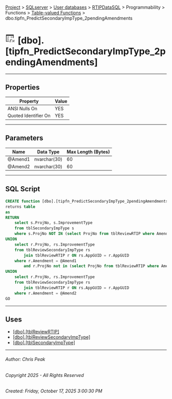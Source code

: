 #### 

[Project](../../../../../../index.md) > [SQLserver](../../../../../index.md) > [User databases](../../../../index.md) > [RTIPDataSQL](../../../index.md) > Programmability > Functions > [Table-valued Functions](Table-valued_Functions.md) > dbo.tipfn_PredictSecondaryImpType_2pendingAmendments

# ![Table-valued Functions](../../../../../../Images/Function_Table32.png) [dbo].[tipfn_PredictSecondaryImpType_2pendingAmendments]

---

## <a name="#properties"></a>Properties

| Property | Value |
|---|---|
| ANSI Nulls On | YES |
| Quoted Identifier On | YES |


---

## <a name="#parameters"></a>Parameters

| Name | Data Type | Max Length (Bytes) |
|---|---|---|
| @Amend1 | nvarchar(30) | 60 |
| @Amend2 | nvarchar(30) | 60 |


---

## <a name="#sqlscript"></a>SQL Script

```sql
CREATE function [dbo].[tipfn_PredictSecondaryImpType_2pendingAmendments](@Amend1 as nvarchar(30), @Amend2 as nvarchar(30))
returns table
as
RETURN
	select s.ProjNo, s.ImprovementType
	from tblSecondaryImpType s
	where s.ProjNo NOT IN (select ProjNo from tblReviewRTIP where Amendment in (@Amend1, @Amend2))
UNION
	select r.ProjNo, rs.ImprovementType
	from tblReviewSecondaryImpType rs
		join tblReviewRTIP r ON rs.AppGUID = r.AppGUID
	where r.Amendment = @Amend1 
		and r.ProjNo not in (select ProjNo from tblReviewRTIP where Amendment = @Amend2)
UNION
	select r.ProjNo, rs.ImprovementType
	from tblReviewSecondaryImpType rs
		join tblReviewRTIP r ON rs.AppGUID = r.AppGUID
	where r.Amendment = @Amend2 
GO

```


---

## <a name="#uses"></a>Uses

* [[dbo].[tblReviewRTIP]](../../../Tables/dbo_tblReviewRTIP.md)
* [[dbo].[tblReviewSecondaryImpType]](../../../Tables/dbo_tblReviewSecondaryImpType.md)
* [[dbo].[tblSecondaryImpType]](../../../Tables/dbo_tblSecondaryImpType.md)


---

###### Author:  Chris Peak

###### Copyright 2025 - All Rights Reserved

###### Created: Friday, October 17, 2025 3:00:30 PM

